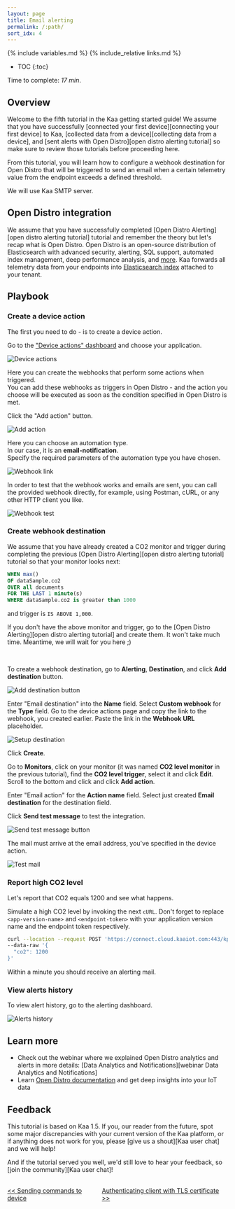 ```yaml
---
layout: page
title: Email alerting
permalink: /:path/
sort_idx: 4
---
```


{% include variables.md %}
{% include_relative links.md %}

* TOC
{:toc}

Time to complete: *17 min*.


## Overview

Welcome to the fifth tutorial in the Kaa getting started guide!
We assume that you have successfully [connected your first device][connecting your first device] to Kaa, [collected data from a device][collecting data from a device], and [sent alerts with Open Distro][open distro alerting tutorial] so make sure to review those tutorials before proceeding here.

From this tutorial, you will learn how to configure a webhook destination for Open Distro that will be triggered to send an email when a certain telemetry value from the endpoint exceeds a defined threshold.

We will use Kaa SMTP server.


## Open Distro integration

We assume that you have successfully completed [Open Distro Alerting][open distro alerting tutorial] tutorial and remember the theory but let's recap what is Open Distro.
Open Distro is an open-source distribution of Elasticsearch with advanced security, alerting, SQL support, automated index management, deep performance analysis, and [more][open distro documentation].
Kaa forwards all telemetry data from your endpoints into [Elasticsearch index](https://www.elastic.co/blog/what-is-an-elasticsearch-index) attached to your tenant.


## Playbook


### Create a device action

The first you need to do - is to create a device action.
 
Go to the ["Device actions" dashboard][device actions dashboard] and choose your application.

![Device actions](attach/img/device-actions.png)

Here you can create the webhooks that perform some actions when triggered.  
You can add these webhooks as triggers in Open Distro - and the action you choose will be executed as soon as the condition specified in Open Distro is met.

Click the "Add action" button.

![Add action](attach/img/add-action.png)

Here you can choose an automation type.  
In our case, it is an **email-notification**.  
Specify the required parameters of the automation type you have chosen.


![Webhook link](attach/img/webhook-link.png)

In order to test that the webhook works and emails are sent, you can call the provided webhook directly, for example, using Postman, cURL, or any other HTTP client you like.

![Webhook test](attach/img/webhook-test.png)


### Create webhook destination

We assume that you have already created a CO2 monitor and trigger during completing the previous [Open Distro Alerting][open distro alerting tutorial] tutorial so that your monitor looks next:

```sql
WHEN max()
OF dataSample.co2
OVER all documents
FOR THE LAST 1 minute(s)
WHERE dataSample.co2 is greater than 1000
```

and trigger is `IS ABOVE 1,000`.

If you don't have the above monitor and trigger, go to the [Open Distro Alerting][open distro alerting tutorial] and create them.
It won't take much time.
Meantime, we will wait for you here ;)

<br/>

To create a webhook destination, go to **Alerting**, **Destination**, and click **Add destination** button.

![Add destination button](attach/img/add-destination-button.png)

Enter "Email destination" into the **Name** field.
Select **Custom webhook** for the **Type** field.
Go to the device actions page and copy the link to the webhook, you created earlier.
Paste the link in the **Webhook URL** placeholder.

![Setup destination](attach/img/define-webhook-url.png)

Click **Create**.

Go to **Monitors**, click on your monitor (it was named **CO2 level monitor** in the previous tutorial), find  the **CO2 level trigger**, select it and click **Edit**.
Scroll to the bottom and click and click **Add action**.

Enter "Email action" for the **Action name** field.
Select just created **Email destination** for the destination field.

Click **Send test message** to test the integration.

![Send test message button](attach/img/send-test-message-button.png)

The mail must arrive at the email address, you've specified in the device action.

![Test mail](attach/img/test-mail.png)


### Report high CO2 level

Let's report that CO2 equals 1200 and see what happens.

Simulate a high CO2 level by invoking the next `cURL`.
Don't forget to replace `<app-version-name>` and `<endpoint-token>` with your application version name and the endpoint token respectively.

```bash
curl --location --request POST 'https://connect.cloud.kaaiot.com:443/kp1/<app-version-name>/dcx/<endpoint-token>/json' \
--data-raw '{
  "co2": 1200
}'
``` 

Within a minute you should receive an alerting mail.

### View alerts history

To view alert history, go to the alerting dashboard.

![Alerts history](attach/img/alert-history.png)


## Learn more

- Check out the webinar where we explained Open Distro analytics and alerts in more details: [Data Analytics and Notifications][webinar Data Analytics and Notifications]
- Learn [Open Distro documentation][open distro documentation] and get deep insights into your IoT data


## Feedback

This tutorial is based on Kaa 1.5.
If you, our reader from the future, spot some major discrepancies with your current version of the Kaa platform, or if anything does not work for you, please [give us a shout][Kaa user chat] and we will help!

And if the tutorial served you well, we'd still love to hear your feedback, so [join the community][Kaa user chat]!

<br/>
<div style="display: flex; justify-content: space-between;">
<div>
<a class="free_trial__button" href="{{sending_commands_to_device}}"><< Sending commands to device</a>
</div>
<div>
<a class="free_trial__button" href="{{authenticating_client_with_tls_certificate}}">Authenticating client with TLS certificate >></a>
</div>
</div>


[open distro documentation]: https://opendistro.github.io/for-elasticsearch-docs/
[create monitor]: https://opendistro.github.io/for-elasticsearch-docs/docs/alerting/monitors/#create-monitors
[create trigger]: https://opendistro.github.io/for-elasticsearch-docs/docs/alerting/monitors/#create-triggers
[create destination]: https://opendistro.github.io/for-elasticsearch-docs/docs/alerting/monitors/#create-destinations
[create action]: https://opendistro.github.io/for-elasticsearch-docs/docs/alerting/monitors/#add-actions
[slack webhook]: https://api.slack.com/messaging/webhooks
[device actions dashboard]:  https://cloud.kaaiot.com/devices/device-actions
